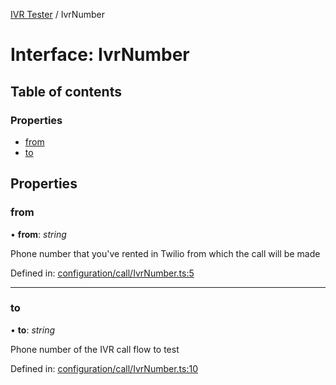[IVR Tester](../README.md) / IvrNumber

# Interface: IvrNumber

## Table of contents

### Properties

- [from](ivrnumber.md#from)
- [to](ivrnumber.md#to)

## Properties

### from

• **from**: *string*

Phone number that you've rented in Twilio from which the call will be made

Defined in: [configuration/call/IvrNumber.ts:5](https://github.com/SketchingDev/ivr-tester/blob/1995f17/packages/ivr-tester/src/configuration/call/IvrNumber.ts#L5)

___

### to

• **to**: *string*

Phone number of the IVR call flow to test

Defined in: [configuration/call/IvrNumber.ts:10](https://github.com/SketchingDev/ivr-tester/blob/1995f17/packages/ivr-tester/src/configuration/call/IvrNumber.ts#L10)
